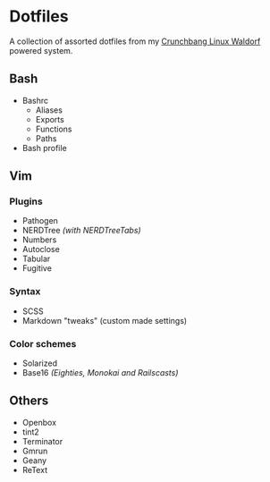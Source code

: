 # Dotfiles

A collection of assorted dotfiles from my [Crunchbang Linux Waldorf](http://www.crunchbang.org/ "Crunchbang Linux") powered system.

## Bash

- Bashrc
	- Aliases
	- Exports
	- Functions
	- Paths
- Bash profile

## Vim

### Plugins

- Pathogen
- NERDTree *(with NERDTreeTabs)*
- Numbers
- Autoclose
- Tabular
- Fugitive

### Syntax

- SCSS
- Markdown "tweaks" (custom made settings)

### Color schemes

- Solarized
- Base16 *(Eighties, Monokai and Railscasts)*

## Others

- Openbox
- tint2
- Terminator
- Gmrun
- Geany
- ReText
